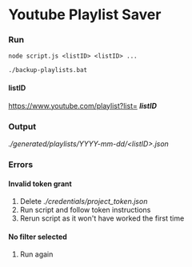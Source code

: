 # Youtube Playlist Saver

### Run
`node script.js <listID> <listID> ...`

`./backup-playlists.bat`

#### listID
https://www.youtube.com/playlist?list=
***listID***

### Output
*./generated/playlists/YYYY-mm-dd/\<listID\>.json*


### Errors
#### Invalid token grant
1. Delete *./credentials/project_token.json*
2. Run script and follow token instructions
3. Rerun script as it won't have worked the first time

#### No filter selected
1. Run again
